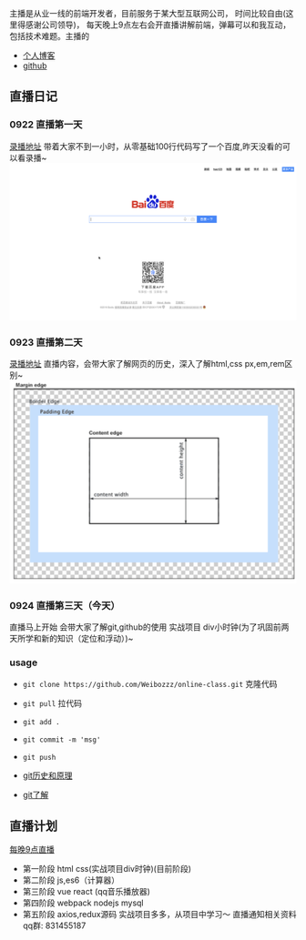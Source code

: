 主播是从业一线的前端开发者，目前服务于某大型互联网公司，
时间比较自由(这里得感谢公司领导)，
每天晚上9点左右会开直播讲解前端，弹幕可以和我互动，包括技术难题。主播的

- [个人博客](http://www.liuweibo.cn/)
- [github](https://github.com/weibozzz)

## 直播日记
### 0922 直播第一天
[录播地址](https://www.bilibili.com/video/av73087610)
带着大家不到一小时，从零基础100行代码写了一个百度,昨天没看的可以看录播~
![](../images/baidu.png)

### 0923 直播第二天
[录播地址](https://www.bilibili.com/video/av73195361)
直播内容，会带大家了解网页的历史，深入了解html,css px,em,rem区别~
![](../images/image-20190724113314237.png)

### 0924 直播第三天（今天）
直播马上开始
会带大家了解git,github的使用 实战项目 div小时钟(为了巩固前两天所学和新的知识（定位和浮动）)~

### usage
- `git clone https://github.com/Weibozzz/online-class.git` 克隆代码
- `git pull` 拉代码
- `git add .` 
- `git commit -m 'msg'`
- `git push`


- [git历史和原理](https://weibozzz.github.io/#/./docs/%E5%B7%A5%E5%85%B7/git%E5%8E%86%E5%8F%B2%E5%92%8C%E5%8E%9F%E7%90%86)
- [git了解](https://weibozzz.github.io/#/./docs/工具/你想要的git都有)


## 直播计划

[每晚9点直播](http://live.bilibili.com/21660572)
- 第一阶段 html css(实战项目div时钟)(目前阶段)
- 第二阶段 js,es6（计算器）
- 第三阶段 vue react (qq音乐播放器)
- 第四阶段 webpack nodejs mysql
- 第五阶段 axios,redux源码
实战项目多多，从项目中学习～
直播通知相关资料qq群: 831455187
